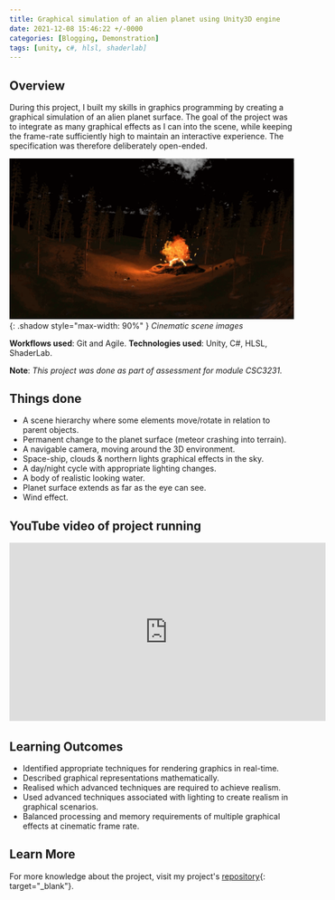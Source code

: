 ```yaml
---
title: Graphical simulation of an alien planet using Unity3D engine
date: 2021-12-08 15:46:22 +/-0000
categories: [Blogging, Demonstration]
tags: [unity, c#, hlsl, shaderlab]
---
```


## Overview
During this project, I built my skills in graphics programming by creating a graphical simulation of an alien planet surface.
The goal of the project was to integrate as many graphical effects as I can into the scene,
while keeping the frame-rate sufficiently high to maintain an interactive experience.
The specification was therefore deliberately open-ended.

![Window shadow](/assets/img/posts/graphics-for-games.gif){: .shadow style="max-width: 90%" }
_Cinematic scene images_

**Workflows used**: Git and Agile.
**Technologies used**: Unity, C#, HLSL, ShaderLab.

**Note**: *This project was done as part of assessment for module CSC3231.*

## Things done
- A scene hierarchy where some elements move/rotate in relation to parent objects.
- Permanent change to the planet surface (meteor crashing into terrain).
- A navigable camera, moving around the 3D environment.
- Space-ship, clouds & northern lights graphical effects in the sky.
- A day/night cycle with appropriate lighting changes.
- A body of realistic looking water.
- Planet surface extends as far as the eye can see.
- Wind effect.

## YouTube video of project running
<iframe width="560" height="315" src="https://www.youtube.com/embed/KdF_kYqG_yE" title="YouTube video player" frameborder="0" allow="accelerometer; autoplay; clipboard-write; encrypted-media; gyroscope; picture-in-picture" allowfullscreen></iframe>

## Learning Outcomes
- Identified appropriate techniques for rendering graphics in real-time.
- Described graphical representations mathematically.
- Realised which advanced techniques are required to achieve realism.
- Used advanced techniques associated with lighting to create realism in graphical scenarios.
- Balanced processing and memory requirements of multiple graphical effects at cinematic frame rate.

## Learn More
For more knowledge about the project, visit my project's [repository](https://github.com/mantas2000/Graphics-For-Games){: target="_blank"}.
